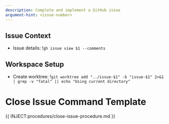 ```yaml
---
description: Complete and implement a GitHub issue
argument-hint: <issue-number>
---
```


## Issue Context

- Issue details: !`gh issue view $1 --comments`

## Workspace Setup

- Create worktree: !`git worktree add "../issue-$1" -b "issue-$1" 2>&1 | grep -v "fatal" || echo "Using current directory"`

# Close Issue Command Template

{{ INJECT:procedures/close-issue-procedure.md }}